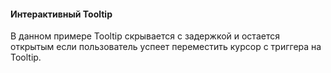 #### Интерактивный Tooltip

В данном примере Tooltip скрывается с задержкой и остается открытым если пользователь успеет переместить курсор с триггера на Tooltip.

<!-- example(tooltip-hide-with-timeout) -->
